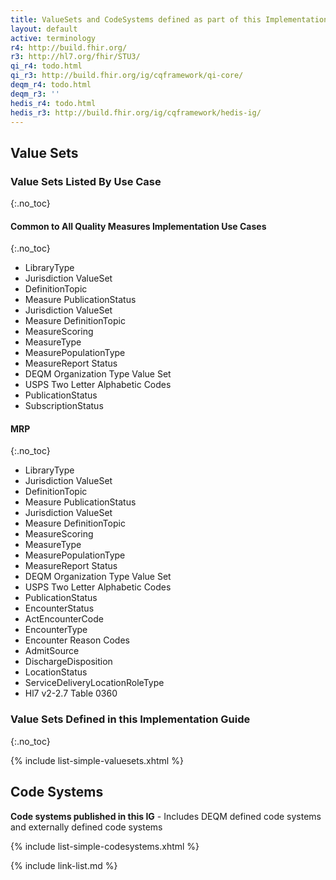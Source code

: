 ```yaml
---
title: ValueSets and CodeSystems defined as part of this Implementation Guide
layout: default
active: terminology
r4: http://build.fhir.org/
r3: http://hl7.org/fhir/STU3/
qi_r4: todo.html
qi_r3: http://build.fhir.org/ig/cqframework/qi-core/
deqm_r4: todo.html
deqm_r3: ''
hedis_r4: todo.html
hedis_r3: http://build.fhir.org/ig/cqframework/hedis-ig/
---
```

## Value Sets

### Value Sets Listed By Use Case
{:.no_toc}

#### Common to All Quality Measures Implementation Use Cases
{:.no_toc}

- LibraryType
- Jurisdiction ValueSet
- DefinitionTopic
- Measure PublicationStatus
- Jurisdiction ValueSet
- Measure DefinitionTopic
- MeasureScoring
- MeasureType
- MeasurePopulationType
- MeasureReport Status
- DEQM Organization Type Value Set
- USPS Two Letter Alphabetic Codes
- PublicationStatus
- SubscriptionStatus

#### MRP
{:.no_toc}

- LibraryType
- Jurisdiction ValueSet
- DefinitionTopic
- Measure PublicationStatus
- Jurisdiction ValueSet
- Measure DefinitionTopic
- MeasureScoring
- MeasureType
- MeasurePopulationType
- MeasureReport Status
- DEQM Organization Type Value Set
- USPS Two Letter Alphabetic Codes
- PublicationStatus
- EncounterStatus
- ActEncounterCode
- EncounterType
- Encounter Reason Codes
- AdmitSource
- DischargeDisposition
- LocationStatus
- ServiceDeliveryLocationRoleType
- Hl7 v2-2.7 Table 0360

### Value Sets Defined in this Implementation Guide
{:.no_toc}

{% include list-simple-valuesets.xhtml %}

## Code Systems

**Code systems published in this IG** - Includes DEQM defined code systems and externally defined code systems

{% include list-simple-codesystems.xhtml %}

{% include link-list.md %}

<br />
